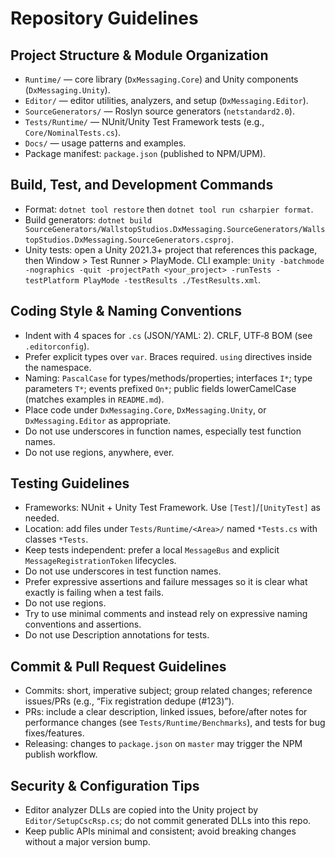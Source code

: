 # Repository Guidelines

## Project Structure & Module Organization

- `Runtime/` — core library (`DxMessaging.Core`) and Unity components (`DxMessaging.Unity`).
- `Editor/` — editor utilities, analyzers, and setup (`DxMessaging.Editor`).
- `SourceGenerators/` — Roslyn source generators (`netstandard2.0`).
- `Tests/Runtime/` — NUnit/Unity Test Framework tests (e.g., `Core/NominalTests.cs`).
- `Docs/` — usage patterns and examples.
- Package manifest: `package.json` (published to NPM/UPM).

## Build, Test, and Development Commands

- Format: `dotnet tool restore` then `dotnet tool run csharpier format`.
- Build generators: `dotnet build SourceGenerators/WallstopStudios.DxMessaging.SourceGenerators/WallstopStudios.DxMessaging.SourceGenerators.csproj`.
- Unity tests: open a Unity 2021.3+ project that references this package, then Window > Test Runner > PlayMode. CLI example: `Unity -batchmode -nographics -quit -projectPath <your_project> -runTests -testPlatform PlayMode -testResults ./TestResults.xml`.

## Coding Style & Naming Conventions

- Indent with 4 spaces for `.cs` (JSON/YAML: 2). CRLF, UTF‑8 BOM (see `.editorconfig`).
- Prefer explicit types over `var`. Braces required. `using` directives inside the namespace.
- Naming: `PascalCase` for types/methods/properties; interfaces `I*`; type parameters `T*`; events prefixed `On*`; public fields lowerCamelCase (matches examples in `README.md`).
- Place code under `DxMessaging.Core`, `DxMessaging.Unity`, or `DxMessaging.Editor` as appropriate.
- Do not use underscores in function names, especially test function names.
- Do not use regions, anywhere, ever.

## Testing Guidelines

- Frameworks: NUnit + Unity Test Framework. Use `[Test]`/`[UnityTest]` as needed.
- Location: add files under `Tests/Runtime/<Area>/` named `*Tests.cs` with classes `*Tests`.
- Keep tests independent: prefer a local `MessageBus` and explicit `MessageRegistrationToken` lifecycles.
- Do not use underscores in test function names.
- Prefer expressive assertions and failure messages so it is clear what exactly is failing when a test fails.
- Do not use regions.
- Try to use minimal comments and instead rely on expressive naming conventions and assertions.
- Do not use Description annotations for tests.

## Commit & Pull Request Guidelines

- Commits: short, imperative subject; group related changes; reference issues/PRs (e.g., “Fix registration dedupe (#123)”).
- PRs: include a clear description, linked issues, before/after notes for performance changes (see `Tests/Runtime/Benchmarks`), and tests for bug fixes/features.
- Releasing: changes to `package.json` on `master` may trigger the NPM publish workflow.

## Security & Configuration Tips

- Editor analyzer DLLs are copied into the Unity project by `Editor/SetupCscRsp.cs`; do not commit generated DLLs into this repo.
- Keep public APIs minimal and consistent; avoid breaking changes without a major version bump.
